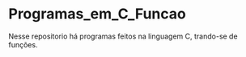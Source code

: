 # Programas_em_C_Funcao
Nesse repositorio há programas feitos na linguagem C,
trando-se de funções.
